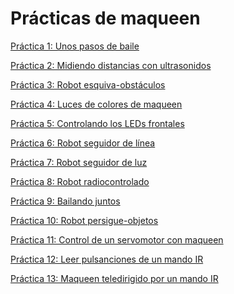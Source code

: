 # Prácticas de maqueen

[Práctica 1: Unos pasos de baile](https://docs.google.com/presentation/d/1FZOaBxh6zHUrJ5BUmvWdn8tbEzXF_ZGM9mEBT7qGePk/edit)

[Práctica 2: Midiendo distancias con ultrasonidos](https://docs.google.com/presentation/d/1VQOZhXIUcYEi1_NrDfYgDnAY47xaXWe1w3oTiHsgPGk/edit)

[Práctica 3: Robot esquiva-obstáculos](https://docs.google.com/presentation/d/1o6XMOzFZVAvNr0GYgzqVVnNfwE3wn9NYfTmxmufMvNY/edit)

[Práctica 4: Luces de colores de maqueen](https://docs.google.com/presentation/d/1pPNKSltvkWNnXMyk4oVd37uhU4BVJFEHeymo7Y5H7es/edit?usp=sharing)

[Práctica 5: Controlando los LEDs frontales](https://docs.google.com/presentation/d/1pPNKSltvkWNnXMyk4oVd37uhU4BVJFEHeymo7Y5H7es/edit?usp=sharing)

[Práctica 6: Robot seguidor de línea](https://docs.google.com/presentation/d/1lD0XeLL_zDaioaBFIUMfIE9Dr4kV-VjEzIChxjl1Eag/edit?usp=sharing)

[Práctica 7: Robot seguidor de luz]()

[Práctica 8: Robot radiocontrolado](https://docs.google.com/presentation/d/1rK_QAKsR5ifCTamSQJQtcBGuPRywqY7lv7owWzRQvw4/edit?usp=sharing)

[Práctica 9: Bailando juntos]()

[Práctica 10: Robot persigue-objetos]()

[Práctica 11: Control de un servomotor con maqueen](https://docs.google.com/presentation/d/1TGqgGwuzWw1n_rqXodwGAX03geJQTUdZqRMynbwhBFI/edit?usp=sharing)

[Práctica 12: Leer pulsanciones de un mando IR]()

[Práctica 13: Maqueen teledirigido por un mando IR]()

